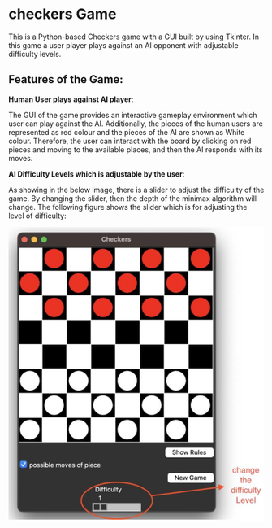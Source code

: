 # checkers Game

 
This is a Python-based Checkers game with a GUI built by using Tkinter. In this game a user player plays against an AI opponent with adjustable difficulty levels.

## Features of the Game: 
**Human User plays against AI player**: 

The GUI of the game provides an interactive gameplay environment which user
can play against the AI. Additionally, the pieces of the human users are
represented as red colour and the pieces of the AI are shown as White colour.
Therefore, the user can interact with the board by clicking on red pieces and
moving to the available places, and then the AI responds with its moves.

**AI Difficulty Levels which is adjustable by the user**: 

As showing in the below image, there is a slider to adjust the difficulty of the game. By changing the
slider, then the depth of the minimax algorithm will change.
The following figure shows the slider which is for adjusting the level of difficulty:

![difficulity](img/difficulity.png)
